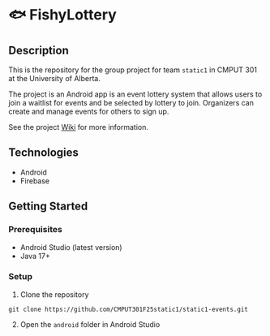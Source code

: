 # 🐟 FishyLottery

## Description

This is the repository for the group project for team `static1` in CMPUT 301 at the University of Alberta.

The project is an Android app is an event lottery system that allows users to join a waitlist for events and be selected by lottery to join. Organizers can create and manage events for others to sign up.

See the project [Wiki](https://github.com/CMPUT301F25static1/static1-events/wiki) for more information.

## Technologies

- Android
- Firebase

## Getting Started

### Prerequisites

- Android Studio (latest version)
- Java 17+

### Setup

1. Clone the repository

```
git clone https://github.com/CMPUT301F25static1/static1-events.git
```

2. Open the `android` folder in Android Studio


